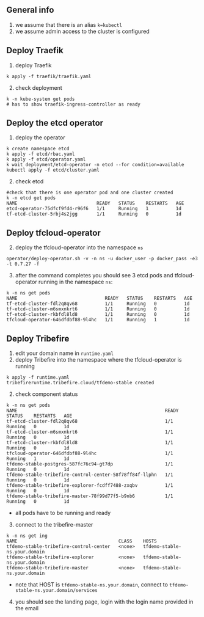 ## General info
1. we assume that there is an alias `k=kubectl`
1. we assume admin access to the cluster is configured

## Deploy Traefik
1. deploy Traefik
```
k apply -f traefik/traefik.yaml
```
2. check deployment
```
k -n kube-system get pods
# has to show traefik-ingress-controller as ready
```

## Deploy the etcd operator
1. deploy the operator
```
k create namespace etcd
k apply -f etcd/rbac.yaml
k apply -f etcd/operator.yaml
k wait deployment/etcd-operator -n etcd --for condition=available
kubectl apply -f etcd/cluster.yaml
```
2. check etcd
```
#check that there is one operator pod and one cluster created
k -n etcd get pods
NAME                             READY   STATUS    RESTARTS   AGE
etcd-operator-75dfcf9fd4-r96f6   1/1     Running   1          1d
tf-etcd-cluster-5rbj4s2jgg       1/1     Running   0          1d
```

## Deploy tfcloud-operator
2. deploy the tfcloud-operator into the namespace `ns`
```
operator/deploy-operator.sh -v -n ns -u docker_user -p docker_pass -e3 -t 0.7.27 -f
```
3. after the command completes you should see 3 etcd pods and tfcloud-operator running in the namespace `ns`:
```
k -n ns get pods
NAME                                READY   STATUS    RESTARTS   AGE
tf-etcd-cluster-fdl2q8qv68          1/1     Running   0          1d
tf-etcd-cluster-m6smxnkrt6          1/1     Running   0          1d
tf-etcd-cluster-rkbfdl8ld8          1/1     Running   0          1d
tfcloud-operator-646dfdbf88-9l4hc   1/1     Running   1          1d
```

## Deploy Tribefire
1. edit your domain name in `runtime.yaml`
1. deploy Tribefire into the namespace where the tfcloud-operator is running
```
k apply -f runtime.yaml 
tribefireruntime.tribefire.cloud/tfdemo-stable created
```
2. check component status
```
k -n ns get pods
NAME                                                      READY   STATUS    RESTARTS   AGE
tf-etcd-cluster-fdl2q8qv68                                1/1     Running   0          1d
tf-etcd-cluster-m6smxnkrt6                                1/1     Running   0          1d
tf-etcd-cluster-rkbfdl8ld8                                1/1     Running   0          1d
tfcloud-operator-646dfdbf88-9l4hc                         1/1     Running   1          1d
tfdemo-stable-postgres-587fc76c94-gt7dp                   1/1     Running   0          1d
tfdemo-stable-tribefire-control-center-58f78ff84f-llphn   1/1     Running   0          1d
tfdemo-stable-tribefire-explorer-fcdff7488-zxqbv          1/1     Running   0          1d
tfdemo-stable-tribefire-master-78f99d77f5-b9nb6           1/1     Running   0          1d
```
 * all pods have to be running and ready
3. connect to the tribefire-master
```
k -n ns get ing
NAME                                     CLASS    HOSTS
tfdemo-stable-tribefire-control-center   <none>   tfdemo-stable-ns.your.domain
tfdemo-stable-tribefire-explorer         <none>   tfdemo-stable-ns.your.domain
tfdemo-stable-tribefire-master           <none>   tfdemo-stable-ns.your.domain
```
 * note that HOST is `tfdemo-stable-ns.your.domain`, connect to `tfdemo-stable-ns.your.domain/services`
4. you should see the landing page, login with the login name provided in the email
